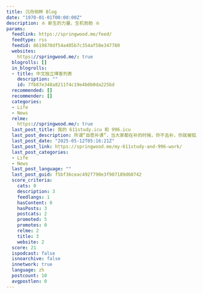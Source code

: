 ```yaml
---
title: 沉舟侧畔 Blog
date: "1970-01-01T00:00:00Z"
description: ⛵️ 新生的力量，生机勃勃 ⛵️
params:
  feedlink: https://springwood.me/feed/
  feedtype: rss
  feedid: 8619870df54a405b7c354af58e347780
  websites:
    https://springwood.me/: true
  blogrolls: []
  in_blogrolls:
  - title: 中文独立博客列表
    description: ""
    id: 7fb87e348a8211f4c19e4b0b0da225bd
  recommended: []
  recommender: []
  categories:
  - Life
  - News
  relme:
    https://springwood.me/: true
  last_post_title: 我的 611study.icu 和 996.icu
  last_post_description: 所谓“自愿补课”，当大家都在补的时候，你不去补，你就被孤立了。
  last_post_date: "2025-05-12T05:16:21Z"
  last_post_link: https://springwood.me/my-611study-and-996-work/
  last_post_categories:
  - Life
  - News
  last_post_language: ""
  last_post_guid: f5bf36ceac492f790e3f907189d60742
  score_criteria:
    cats: 0
    description: 3
    feedlangs: 1
    hasContent: 0
    hasPosts: 3
    postcats: 2
    promoted: 5
    promotes: 0
    relme: 2
    title: 3
    website: 2
  score: 21
  ispodcast: false
  isnoarchive: false
  innetwork: true
  language: zh
  postcount: 10
  avgpostlen: 0
---
```

